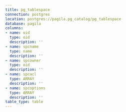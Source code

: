 ```yaml
---
title: pg_tablespace
connection: postgres
location: postgres://pagila.pg_catalog/pg_tablespace
database: pagila
columns:
- name: oid
  type: oid
  description: ''
- name: spcname
  type: name
  description: ''
- name: spcowner
  type: oid
  description: ''
- name: spcacl
  type: ARRAY
  description: ''
- name: spcoptions
  type: ARRAY
  description: ''
table_type: table
---
```


